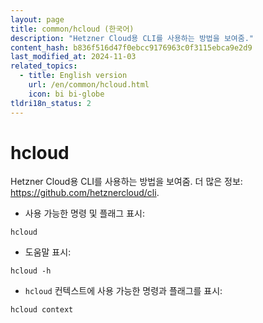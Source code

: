 ```yaml
---
layout: page
title: common/hcloud (한국어)
description: "Hetzner Cloud용 CLI를 사용하는 방법을 보여줌."
content_hash: b836f516d47f0ebcc9176963c0f3115ebca9e2d9
last_modified_at: 2024-11-03
related_topics:
  - title: English version
    url: /en/common/hcloud.html
    icon: bi bi-globe
tldri18n_status: 2
---
```

# hcloud

Hetzner Cloud용 CLI를 사용하는 방법을 보여줌.
더 많은 정보: <https://github.com/hetznercloud/cli>.

- 사용 가능한 명령 및 플래그 표시:

`hcloud`

- 도움말 표시:

`hcloud -h`

- `hcloud` 컨텍스트에 사용 가능한 명령과 플래그를 표시:

`hcloud context`
